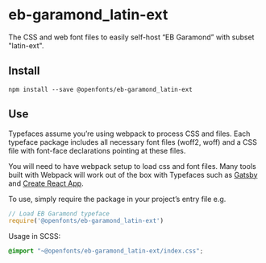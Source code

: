 
# eb-garamond_latin-ext

The CSS and web font files to easily self-host “EB Garamond” with subset "latin-ext".

## Install

`npm install --save @openfonts/eb-garamond_latin-ext`

## Use

Typefaces assume you’re using webpack to process CSS and files. Each typeface
package includes all necessary font files (woff2, woff) and a CSS file with
font-face declarations pointing at these files.

You will need to have webpack setup to load css and font files. Many tools built
with Webpack will work out of the box with Typefaces such as [Gatsby](https://github.com/gatsbyjs/gatsby)
and [Create React App](https://github.com/facebookincubator/create-react-app).

To use, simply require the package in your project’s entry file e.g.

```javascript
// Load EB Garamond typeface
require('@openfonts/eb-garamond_latin-ext')
```

Usage in SCSS:
```scss
@import "~@openfonts/eb-garamond_latin-ext/index.css";
```
